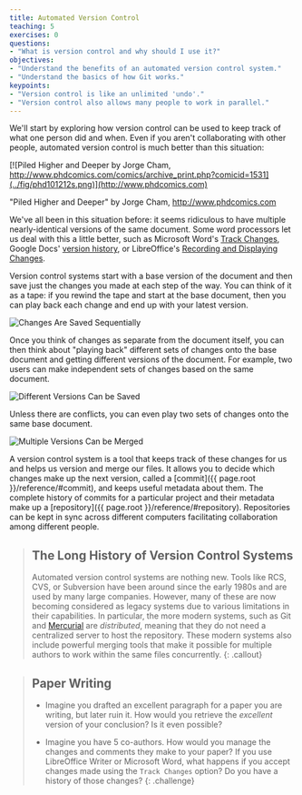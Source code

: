 ```yaml
---
title: Automated Version Control
teaching: 5
exercises: 0
questions:
- "What is version control and why should I use it?"
objectives:
- "Understand the benefits of an automated version control system."
- "Understand the basics of how Git works."
keypoints:
- "Version control is like an unlimited 'undo'."
- "Version control also allows many people to work in parallel."
---
```


We'll start by exploring how version control can be used
to keep track of what one person did and when.
Even if you aren't collaborating with other people,
automated version control is much better than this situation:

[![Piled Higher and Deeper by Jorge Cham, http://www.phdcomics.com/comics/archive_print.php?comicid=1531](../fig/phd101212s.png)](http://www.phdcomics.com)

"Piled Higher and Deeper" by Jorge Cham, http://www.phdcomics.com

We've all been in this situation before: it seems ridiculous to have
multiple nearly-identical versions of the same document. Some word
processors let us deal with this a little better, such as Microsoft
Word's [Track Changes](https://support.office.com/en-us/article/Track-changes-in-Word-197ba630-0f5f-4a8e-9a77-3712475e806a), Google Docs' [version
history](https://support.google.com/docs/answer/190843?hl=en), or LibreOffice's [Recording and Displaying Changes](https://help.libreoffice.org/Common/Recording_and_Displaying_Changes).

Version control systems start with a base version of the document and
then save just the changes you made at each step of the way. You can
think of it as a tape: if you rewind the tape and start at the base
document, then you can play back each change and end up with your
latest version.

![Changes Are Saved Sequentially](../fig/play-changes.svg)

Once you think of changes as separate from the document itself, you
can then think about "playing back" different sets of changes onto the
base document and getting different versions of the document. For
example, two users can make independent sets of changes based on the
same document.

![Different Versions Can be Saved](../fig/versions.svg)

Unless there are conflicts, you can even play two sets of changes onto the same base document.

![Multiple Versions Can be Merged](../fig/merge.svg)

A version control system is a tool that keeps track of these changes for us and
helps us version and merge our files. It allows you to
decide which changes make up the next version, called a
[commit]({{ page.root }}/reference/#commit), and keeps useful metadata about them. The
complete history of commits for a particular project and their metadata make up
a [repository]({{ page.root }}/reference/#repository). Repositories can be kept in sync
across different computers facilitating collaboration among different people.

> ## The Long History of Version Control Systems
>
> Automated version control systems are nothing new.
> Tools like RCS, CVS, or Subversion have been around since the early 1980s and are used by many large companies.
> However, many of these are now becoming considered as legacy systems due to various limitations in their capabilities.
> In particular, the more modern systems, such as Git and [Mercurial](http://swcarpentry.github.io/hg-novice/)
> are *distributed*, meaning that they do not need a centralized server to host the repository.
> These modern systems also include powerful merging tools that make it possible for multiple authors to work within
> the same files concurrently.
{: .callout}

> ## Paper Writing
>
> *   Imagine you drafted an excellent paragraph for a paper you are writing, but later ruin it. How would you retrieve
>     the *excellent* version of your conclusion? Is it even possible?
>
> *   Imagine you have 5 co-authors. How would you manage the changes and comments they make to your paper?
>     If you use LibreOffice Writer or Microsoft Word, what happens if you accept changes made using the
>     `Track Changes` option? Do you have a history of those changes?
{: .challenge}

